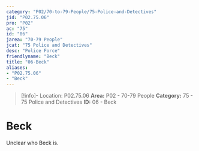 ```yaml
---
category: "P02/70-to-79-People/75-Police-and-Detectives"
jid: "P02.75.06"
pro: "P02"
ac: "75"
id: "06"
jarea: "70-79 People"
jcat: "75 Police and Detectives"
desc: "Police Force"
friendlyname: "Beck"
title: "06-Beck"
aliases: 
- "P02.75.06"
- "Beck"
---
```

>[!info]- Location: P02.75.06
>**Area:** P02 - 70-79 People
>**Category:** 75 - 75 Police and Detectives
>**ID:** 06 - Beck

# Beck

Unclear who Beck is.
